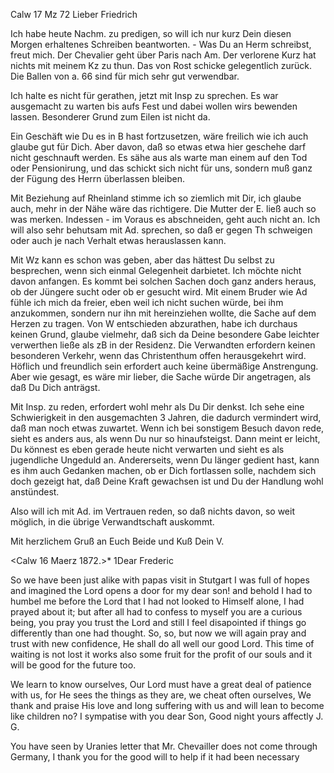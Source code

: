  Calw 17 Mz 72
Lieber Friedrich

Ich habe heute Nachm. zu predigen, so will ich nur kurz Dein diesen Morgen erhaltenes Schreiben beantworten. - Was Du an Herm schreibst, freut mich. 
Der Chevalier geht über Paris nach Am. Der verlorene Kurz hat nichts mit meinem Kz zu thun. Das von Rost schicke gelegentlich zurück. Die Ballen von a. 66 sind für mich sehr gut verwendbar.

Ich halte es nicht für gerathen, jetzt mit Insp zu sprechen. Es war ausgemacht zu warten bis aufs Fest und dabei wollen wirs bewenden lassen. Besonderer Grund zum Eilen ist nicht da.

Ein Geschäft wie Du es in B hast fortzusetzen, wäre freilich wie ich auch glaube gut für Dich. Aber davon, daß so etwas etwa hier geschehe darf nicht geschnauft werden. Es sähe aus als warte man einem auf den Tod oder Pensionirung, und das schickt sich nicht für uns, sondern muß ganz der Fügung des Herrn überlassen bleiben.

Mit Beziehung auf Rheinland stimme ich so ziemlich mit Dir, ich glaube auch, mehr in der Nähe wäre das richtigere. Die Mutter der E. ließ auch so was merken. Indessen - im Voraus es abschneiden, geht auch nicht an. Ich will also sehr behutsam mit Ad. sprechen, so daß er gegen Th schweigen oder auch je nach Verhalt etwas herauslassen kann.

Mit Wz kann es schon was geben, aber das hättest Du selbst zu besprechen, wenn sich einmal Gelegenheit darbietet. Ich möchte nicht davon anfangen. Es kommt bei solchen Sachen doch ganz anders heraus, ob der Jüngere sucht oder ob er gesucht wird. Mit einem Bruder wie Ad fühle ich mich da freier, eben weil ich nicht suchen würde, bei ihm anzukommen, sondern nur ihn mit hereinziehen wollte, die Sache auf dem Herzen zu tragen. Von W entschieden abzurathen, habe ich durchaus keinen Grund, glaube vielmehr, daß sich da Deine besondere Gabe leichter verwerthen ließe als zB in der Residenz. Die Verwandten erfordern keinen besonderen Verkehr, wenn das Christenthum offen herausgekehrt wird. Höflich und freundlich sein erfordert auch keine übermäßige Anstrengung. Aber wie gesagt, es wäre mir lieber, die Sache würde Dir angetragen, als daß Du Dich anträgst.

Mit Insp. zu reden, erfordert wohl mehr als Du Dir denkst. Ich sehe eine Schwierigkeit in den ausgemachten 3 Jahren, die dadurch vermindert wird, daß man noch etwas zuwartet. Wenn ich bei sonstigem Besuch davon rede, sieht es anders aus, als wenn Du nur so hinaufsteigst. Dann meint er leicht, Du könnest es eben gerade heute nicht verwarten und sieht es als jugendliche Ungeduld an. Andererseits, wenn Du länger gedient hast, kann es ihm auch Gedanken machen, ob er Dich fortlassen solle, nachdem sich doch gezeigt hat, daß Deine Kraft gewachsen ist und Du der Handlung wohl anstündest.

Also will ich mit Ad. im Vertrauen reden, so daß nichts davon, so weit möglich, in die übrige Verwandtschaft auskommt.

 Mit herzlichem Gruß an Euch Beide und Kuß
 Dein V.


 <Calw 16 Maerz 1872.>*
1Dear Frederic

So we have been just alike with papas visit in Stutgart I was full of hopes and imagined the Lord opens a door for my dear son! and behold I had to humbel me before the Lord that I had not looked to Himself alone, I had prayed about it; but after all had to confess to myself you are a curious being, you pray you trust the Lord and still I feel disapointed if things go differently than one had thought. So, so, but now we will again pray and trust with new confidence, He shall do all well our good Lord. This time of waiting is not lost it works also some fruit for the profit of our souls and it will be good for the future too.

We learn to know ourselves, Our Lord must have a great deal of patience with us, for He sees the things as they are, we cheat often ourselves, We thank and praise His love and long suffering with us and will lean to become like children no? I sympatise with you dear Son, Good night 
 yours affectly J. G.

You have seen by Uranies letter that Mr. Chevailler does not come through Germany, I thank you for the good will to help if it had been necessary 